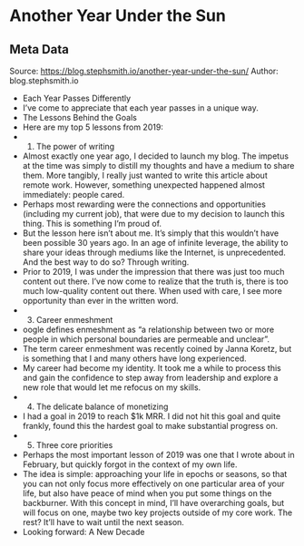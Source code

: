 # Another Year Under the Sun

## Meta Data

Source:  https://blog.stephsmith.io/another-year-under-the-sun/ 
Author: blog.stephsmith.io

- Each Year Passes Differently
- I’ve come to appreciate that each year passes in a unique way.
- The Lessons Behind the Goals
- Here are my top 5 lessons from 2019:
- 1. The power of writing
- Almost exactly one year ago, I decided to launch my blog. The impetus at the time was simply to distill my thoughts and have a medium to share them. More tangibly, I really just wanted to write this article about remote work. However, something unexpected happened almost immediately: people cared.
- Perhaps most rewarding were the connections and opportunities (including my current job), that were due to my decision to launch this thing. This is something I’m proud of.
- But the lesson here isn’t about me. It’s simply that this wouldn’t have been possible 30 years ago. In an age of infinite leverage, the ability to share your ideas through mediums like the Internet, is unprecedented. And the best way to do so? Through writing.
- Prior to 2019, I was under the impression that there was just too much content out there. I’ve now come to realize that the truth is, there is too much low-quality content out there. When used with care, I see more opportunity than ever in the written word.
- 3. Career enmeshment
- oogle defines enmeshment as “a relationship between two or more people in which personal boundaries are permeable and unclear”.
- The term career enmeshment was recently coined by Janna Koretz, but is something that I and many others have long experienced.
- My career had become my identity. It took me a while to process this and gain the confidence to step away from leadership and explore a new role that would let me refocus on my skills.
- 4. The delicate balance of monetizing
- I had a goal in 2019 to reach $1k MRR. I did not hit this goal and quite frankly, found this the hardest goal to make substantial progress on.
- 5. Three core priorities
- Perhaps the most important lesson of 2019 was one that I wrote about in February, but quickly forgot in the context of my own life.
- The idea is simple: approaching your life in epochs or seasons, so that you can not only focus more effectively on one particular area of your life, but also have peace of mind when you put some things on the backburner. With this concept in mind, I’ll have overarching goals, but will focus on one, maybe two key projects outside of my core work. The rest? It’ll have to wait until the next season.
- Looking forward: A New Decade
